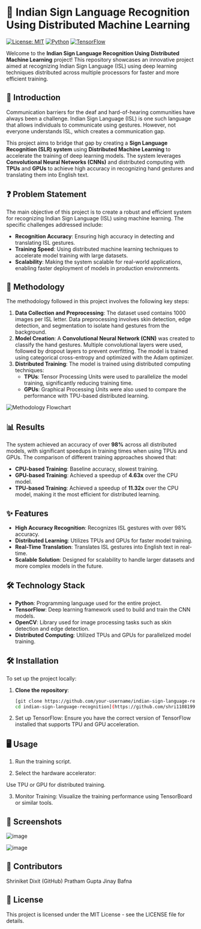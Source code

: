 # 🤟 Indian Sign Language Recognition Using Distributed Machine Learning

[![License: MIT](https://img.shields.io/badge/License-MIT-blue.svg)](https://opensource.org/licenses/MIT)
[![Python](https://img.shields.io/badge/Python-3.x-brightgreen.svg)](https://www.python.org/)
[![TensorFlow](https://img.shields.io/badge/Framework-TensorFlow-orange.svg)](https://www.tensorflow.org/)

Welcome to the **Indian Sign Language Recognition Using Distributed Machine Learning** project! This repository showcases an innovative project aimed at recognizing Indian Sign Language (ISL) using deep learning techniques distributed across multiple processors for faster and more efficient training.

## 🚀 Introduction

Communication barriers for the deaf and hard-of-hearing communities have always been a challenge. Indian Sign Language (ISL) is one such language that allows individuals to communicate using gestures. However, not everyone understands ISL, which creates a communication gap.

This project aims to bridge that gap by creating a **Sign Language Recognition (SLR) system** using **Distributed Machine Learning** to accelerate the training of deep learning models. The system leverages **Convolutional Neural Networks (CNNs)** and distributed computing with **TPUs** and **GPUs** to achieve high accuracy in recognizing hand gestures and translating them into English text.

## ❓ Problem Statement

The main objective of this project is to create a robust and efficient system for recognizing Indian Sign Language (ISL) using machine learning. The specific challenges addressed include:
- **Recognition Accuracy**: Ensuring high accuracy in detecting and translating ISL gestures.
- **Training Speed**: Using distributed machine learning techniques to accelerate model training with large datasets.
- **Scalability**: Making the system scalable for real-world applications, enabling faster deployment of models in production environments.

## 🔬 Methodology

The methodology followed in this project involves the following key steps:

1. **Data Collection and Preprocessing**: The dataset used contains 1000 images per ISL letter. Data preprocessing involves skin detection, edge detection, and segmentation to isolate hand gestures from the background.
2. **Model Creation**: A **Convolutional Neural Network (CNN)** was created to classify the hand gestures. Multiple convolutional layers were used, followed by dropout layers to prevent overfitting. The model is trained using categorical cross-entropy and optimized with the Adam optimizer.
3. **Distributed Training**: The model is trained using distributed computing techniques:
   - **TPUs**: Tensor Processing Units were used to parallelize the model training, significantly reducing training time.
   - **GPUs**: Graphical Processing Units were also used to compare the performance with TPU-based distributed learning.

![Methodology Flowchart](https://via.placeholder.com/800x300.png?text=Methodology+Flowchart)

## 📊 Results

The system achieved an accuracy of over **98%** across all distributed models, with significant speedups in training times when using TPUs and GPUs. The comparison of different training approaches showed that:
- **CPU-based Training**: Baseline accuracy, slowest training.
- **GPU-based Training**: Achieved a speedup of **4.63x** over the CPU model.
- **TPU-based Training**: Achieved a speedup of **11.32x** over the CPU model, making it the most efficient for distributed learning.

## ✨ Features

- **High Accuracy Recognition**: Recognizes ISL gestures with over 98% accuracy.
- **Distributed Learning**: Utilizes TPUs and GPUs for faster model training.
- **Real-Time Translation**: Translates ISL gestures into English text in real-time.
- **Scalable Solution**: Designed for scalability to handle larger datasets and more complex models in the future.

## 🛠️ Technology Stack

- **Python**: Programming language used for the entire project.
- **TensorFlow**: Deep learning framework used to build and train the CNN models.
- **OpenCV**: Library used for image processing tasks such as skin detection and edge detection.
- **Distributed Computing**: Utilized TPUs and GPUs for parallelized model training.

## 🛠️ Installation

To set up the project locally:

1. **Clone the repository**:
   ```bash
   [git clone https://github.com/your-username/indian-sign-language-recognition.git
   cd indian-sign-language-recognition](https://github.com/shri11081999/Indian-Sign-Language-Recognition-Using-Distributed-Machine-Learning.git)

2. Set up TensorFlow:
Ensure you have the correct version of TensorFlow installed that supports TPU and GPU acceleration.

## 🖥️ Usage

1. Run the training script.

2. Select the hardware accelerator:

Use TPU or GPU for distributed training.

3. Monitor Training: Visualize the training performance using TensorBoard or similar tools.

## 📸 Screenshots

![image](https://github.com/user-attachments/assets/0176122c-edf3-48db-a80e-9a55565b8e4a)

![image](https://github.com/user-attachments/assets/0826a537-3e44-43c0-b770-20c9ec6a61ef)

## 👥 Contributors
Shriniket Dixit (GitHub)
Pratham Gupta
Jinay Bafna

## 📜 License
This project is licensed under the MIT License - see the LICENSE file for details.
